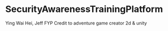 # SecurityAwarenessTrainingPlatform
Ying Wai Hei, Jeff FYP
Credit to adventure game creator 2d & unity
